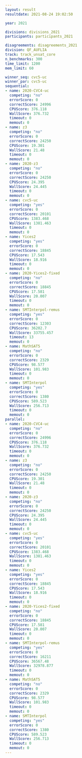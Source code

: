 ```yaml
---
layout: result
resultdate: 2021-08-24 19:02:50

year: 2021

divisions: divisions_2021
participants: participants_2021

disagreements: disagreements_2021
division: QF_AUFLIA
track: track_unsat_core
n_benchmarks: 300
time_limit: 1200
mem_limit: 60

winner_seq: cvc5-uc
winner_par: cvc5-uc
sequential:
- name: 2020-CVC4-uc
  competing: "no"
  errorScore: 0
  correctScore: 24996
  CPUScore: 376.118
  WallScore: 376.732
  timeout: 0
  memout: 0
- name: z3
  competing: "no"
  errorScore: 0
  correctScore: 24250
  CPUScore: 19.301
  WallScore: 21.48
  timeout: 0
  memout: 0
- name: 2020-z3
  competing: "no"
  errorScore: 0
  correctScore: 24250
  CPUScore: 24.395
  WallScore: 24.445
  timeout: 0
  memout: 0
- name: cvc5-uc
  competing: "yes"
  errorScore: 0
  correctScore: 20101
  CPUScore: 1383.468
  WallScore: 1381.463
  timeout: 0
  memout: 0
- name: Yices2
  competing: "yes"
  errorScore: 0
  correctScore: 18845
  CPUScore: 17.543
  WallScore: 18.916
  timeout: 0
  memout: 0
- name: 2020-Yices2-fixed
  competing: "no"
  errorScore: 0
  correctScore: 18845
  CPUScore: 17.581
  WallScore: 20.007
  timeout: 0
  memout: 0
- name: SMTInterpol-remus
  competing: "yes"
  errorScore: 0
  correctScore: 12303
  CPUScore: 36202.7
  WallScore: 33755.457
  timeout: 13
  memout: 0
- name: MathSAT5
  competing: "no"
  errorScore: 0
  correctScore: 2329
  CPUScore: 98.577
  WallScore: 101.983
  timeout: 0
  memout: 0
- name: SMTInterpol
  competing: "yes"
  errorScore: 0
  correctScore: 1380
  CPUScore: 589.523
  WallScore: 256.713
  timeout: 0
  memout: 0
parallel:
- name: 2020-CVC4-uc
  competing: "no"
  errorScore: 0
  correctScore: 24996
  CPUScore: 376.118
  WallScore: 376.732
  timeout: 0
  memout: 0
- name: z3
  competing: "no"
  errorScore: 0
  correctScore: 24250
  CPUScore: 19.301
  WallScore: 21.48
  timeout: 0
  memout: 0
- name: 2020-z3
  competing: "no"
  errorScore: 0
  correctScore: 24250
  CPUScore: 24.395
  WallScore: 24.445
  timeout: 0
  memout: 0
- name: cvc5-uc
  competing: "yes"
  errorScore: 0
  correctScore: 20101
  CPUScore: 1383.468
  WallScore: 1381.463
  timeout: 0
  memout: 0
- name: Yices2
  competing: "yes"
  errorScore: 0
  correctScore: 18845
  CPUScore: 17.543
  WallScore: 18.916
  timeout: 0
  memout: 0
- name: 2020-Yices2-fixed
  competing: "no"
  errorScore: 0
  correctScore: 18845
  CPUScore: 17.581
  WallScore: 20.007
  timeout: 0
  memout: 0
- name: SMTInterpol-remus
  competing: "yes"
  errorScore: 0
  correctScore: 16211
  CPUScore: 36567.48
  WallScore: 32978.877
  timeout: 0
  memout: 0
- name: MathSAT5
  competing: "no"
  errorScore: 0
  correctScore: 2329
  CPUScore: 98.577
  WallScore: 101.983
  timeout: 0
  memout: 0
- name: SMTInterpol
  competing: "yes"
  errorScore: 0
  correctScore: 1380
  CPUScore: 589.523
  WallScore: 256.713
  timeout: 0
  memout: 0
---
```

